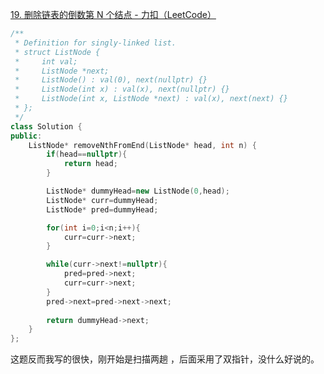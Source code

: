 [19. 删除链表的倒数第 N 个结点 - 力扣（LeetCode）](https://leetcode.cn/problems/remove-nth-node-from-end-of-list/description/)

```cpp
/**
 * Definition for singly-linked list.
 * struct ListNode {
 *     int val;
 *     ListNode *next;
 *     ListNode() : val(0), next(nullptr) {}
 *     ListNode(int x) : val(x), next(nullptr) {}
 *     ListNode(int x, ListNode *next) : val(x), next(next) {}
 * };
 */
class Solution {
public:
    ListNode* removeNthFromEnd(ListNode* head, int n) {
        if(head==nullptr){
            return head;
        }

        ListNode* dummyHead=new ListNode(0,head);
        ListNode* curr=dummyHead;
        ListNode* pred=dummyHead;

        for(int i=0;i<n;i++){
            curr=curr->next;
        }

        while(curr->next!=nullptr){
            pred=pred->next;
            curr=curr->next;
        }
        pred->next=pred->next->next;
        
        return dummyHead->next;
    }
};
```

这题反而我写的很快，刚开始是扫描两趟 ，后面采用了双指针，没什么好说的。

